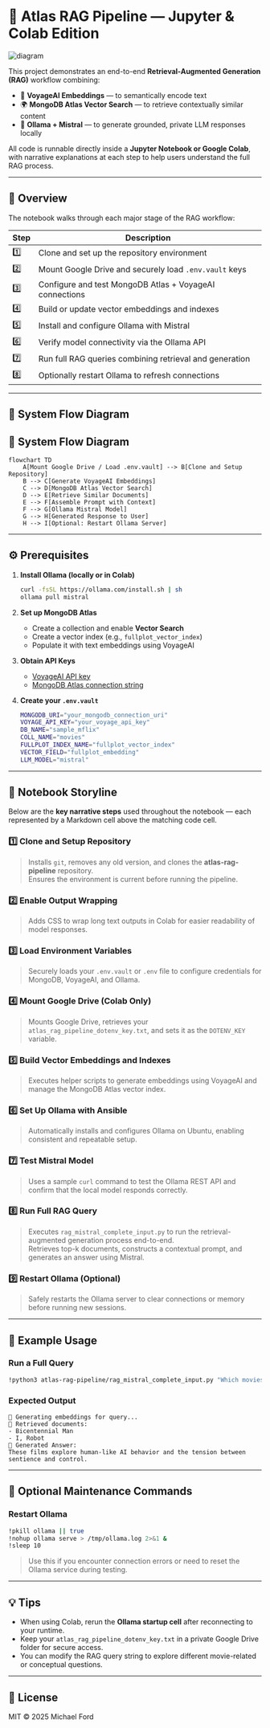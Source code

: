 # 🧩 Atlas RAG Pipeline — Jupyter & Colab Edition

![diagram](images/atlas_rag_pipeline.png)

This project demonstrates an end-to-end **Retrieval-Augmented Generation (RAG)** workflow combining:

- 🧬 **VoyageAI Embeddings** — to semantically encode text  
- 🌍 **MongoDB Atlas Vector Search** — to retrieve contextually similar content  
- 🤖 **Ollama + Mistral** — to generate grounded, private LLM responses locally  

All code is runnable directly inside a **Jupyter Notebook or Google Colab**, with narrative explanations at each step to help users understand the full RAG process.

---

## 🚀 Overview

The notebook walks through each major stage of the RAG workflow:

| Step | Description |
|------|--------------|
| 1️⃣ | Clone and set up the repository environment |
| 2️⃣ | Mount Google Drive and securely load `.env.vault` keys |
| 3️⃣ | Configure and test MongoDB Atlas + VoyageAI connections |
| 4️⃣ | Build or update vector embeddings and indexes |
| 5️⃣ | Install and configure Ollama with Mistral |
| 6️⃣ | Verify model connectivity via the Ollama API |
| 7️⃣ | Run full RAG queries combining retrieval and generation |
| 8️⃣ | Optionally restart Ollama to refresh connections |

---

## 🧭 System Flow Diagram

## 🧭 System Flow Diagram

```mermaid
flowchart TD
    A[Mount Google Drive / Load .env.vault] --> B[Clone and Setup Repository]
    B --> C[Generate VoyageAI Embeddings]
    C --> D[MongoDB Atlas Vector Search]
    D --> E[Retrieve Similar Documents]
    E --> F[Assemble Prompt with Context]
    F --> G[Ollama Mistral Model]
    G --> H[Generated Response to User]
    H --> I[Optional: Restart Ollama Server]
```

<!-- ```mermaid
graph TD
    A[Python ETL Script] |Inserts Documents| .-> B[(MongoDB Atlas)]
    B .->|Stores Vectors| C[Atlas Vector Search Index]
    C .->|Retrieval Context| D[Ollama LLM]
    D .->|Response| E[User]
    B .->|Change Event| F[Atlas Trigger]
    F .->|Update Embeddings| B
``` -->

---

## ⚙️ Prerequisites

1. **Install Ollama (locally or in Colab)**
   ```bash
   curl -fsSL https://ollama.com/install.sh | sh
   ollama pull mistral
   ```

2. **Set up MongoDB Atlas**
   - Create a collection and enable **Vector Search**  
   - Create a vector index (e.g., `fullplot_vector_index`)  
   - Populate it with text embeddings using VoyageAI  

3. **Obtain API Keys**
   - [VoyageAI API key](https://voyageai.com)  
   - [MongoDB Atlas connection string](https://cloud.mongodb.com)

4. **Create your `.env.vault`**
   ```bash
   MONGODB_URI="your_mongodb_connection_uri"
   VOYAGE_API_KEY="your_voyage_api_key"
   DB_NAME="sample_mflix"
   COLL_NAME="movies"
   FULLPLOT_INDEX_NAME="fullplot_vector_index"
   VECTOR_FIELD="fullplot_embedding"
   LLM_MODEL="mistral"
   ```

---

## 🧩 Notebook Storyline

Below are the **key narrative steps** used throughout the notebook — each represented by a Markdown cell above the matching code cell.

### 1️⃣ Clone and Setup Repository
> Installs `git`, removes any old version, and clones the **atlas-rag-pipeline** repository.  
> Ensures the environment is current before running the pipeline.

### 2️⃣ Enable Output Wrapping
> Adds CSS to wrap long text outputs in Colab for easier readability of model responses.

### 3️⃣ Load Environment Variables
> Securely loads your `.env.vault` or `.env` file to configure credentials for MongoDB, VoyageAI, and Ollama.

### 4️⃣ Mount Google Drive (Colab Only)
> Mounts Google Drive, retrieves your `atlas_rag_pipeline_dotenv_key.txt`, and sets it as the `DOTENV_KEY` variable.

### 5️⃣ Build Vector Embeddings and Indexes
> Executes helper scripts to generate embeddings using VoyageAI and manage the MongoDB Atlas vector index.

### 6️⃣ Set Up Ollama with Ansible
> Automatically installs and configures Ollama on Ubuntu, enabling consistent and repeatable setup.

### 7️⃣ Test Mistral Model
> Uses a sample `curl` command to test the Ollama REST API and confirm that the local model responds correctly.

### 8️⃣ Run Full RAG Query
> Executes `rag_mistral_complete_input.py` to run the retrieval-augmented generation process end-to-end.  
> Retrieves top-k documents, constructs a contextual prompt, and generates an answer using Mistral.

### 9️⃣ Restart Ollama (Optional)
> Safely restarts the Ollama server to clear connections or memory before running new sessions.

---

## 🧠 Example Usage

### **Run a Full Query**
```bash
!python3 atlas-rag-pipeline/rag_mistral_complete_input.py "Which movies feature artificial intelligence or sentient robots?"
```

### **Expected Output**
```
🔎 Generating embeddings for query...
🧠 Retrieved documents:
- Bicentennial Man
- I, Robot
💬 Generated Answer:
These films explore human-like AI behavior and the tension between sentience and control.
```

---

## 🧩 Optional Maintenance Commands

### **Restart Ollama**
```bash
!pkill ollama || true
!nohup ollama serve > /tmp/ollama.log 2>&1 &
!sleep 10
```

> Use this if you encounter connection errors or need to reset the Ollama service during testing.

---

## 💡 Tips

- When using Colab, rerun the **Ollama startup cell** after reconnecting to your runtime.  
- Keep your `atlas_rag_pipeline_dotenv_key.txt` in a private Google Drive folder for secure access.  
- You can modify the RAG query string to explore different movie-related or conceptual questions.

---

## 📜 License

MIT © 2025 Michael Ford
